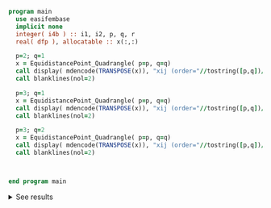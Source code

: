 ```fortran
program main
  use easifembase
  implicit none
  integer( i4b ) :: i1, i2, p, q, r
  real( dfp ), allocatable :: x(:,:)

  p=2; q=1
  x = EquidistancePoint_Quadrangle( p=p, q=q)
  call display( mdencode(TRANSPOSE(x)), "xij (order="//tostring([p,q])//")=" )
  call blanklines(nol=2)

  p=3; q=1
  x = EquidistancePoint_Quadrangle( p=p, q=q)
  call display( mdencode(TRANSPOSE(x)), "xij (order="//tostring([p,q])//")=" )
  call blanklines(nol=2)

  p=3; q=2
  x = EquidistancePoint_Quadrangle( p=p, q=q)
  call display( mdencode(TRANSPOSE(x)), "xij (order="//tostring([p,q])//")=" )
  call blanklines(nol=2)



end program main
```

<details>
<summary>See results</summary>
<div>

xij (order=2, 1) =

|    |    |
| -- | -- |
| -1 | -1 |
| 1  | -1 |
| 1  | 1  |
| -1 | 1  |
| 0  | -1 |
| 0  | 1  |

xij (order=3, 1)=

|          |    |
| -------- | -- |
| -1       | -1 |
| 1        | -1 |
| 1        | 1  |
| -1       | 1  |
| -0.33333 | -1 |
| 0.33333  | -1 |
| 0.33333  | 1  |
| -0.33333 | 1  |

xij (order=3, 2)=

|          |    |
| -------- | -- |
| -1       | -1 |
| 1        | -1 |
| 1        | 1  |
| -1       | 1  |
| -0.33333 | -1 |
| 0.33333  | -1 |
| 1        | 0  |
| 0.33333  | 1  |
| -0.33333 | 1  |
| -1       | 0  |
| -0.33333 | 0  |
| 0.33333  | 0  |

</div>
</details>

